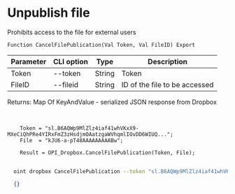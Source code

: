 ﻿---
sidebar_position: 6
---

# Unpublish file
 Prohibits access to the file for external users



`Function CancelFilePublication(Val Token, Val FileID) Export`

  | Parameter | CLI option | Type | Description |
  |-|-|-|-|
  | Token | --token | String | Token |
  | FileID | --fileid | String | ID of the file to be accessed |

  
  Returns:  Map Of KeyAndValue - serialized JSON response from Dropbox

<br/>




```bsl title="Code example"
    Token = "sl.B6AQWp9MlZlz4iaf41whVKxX9-MXeCiQhPRe4YIRxFmZ3zHsdjmOAatzgaWVhqmlIOvDD6WIUQ...";
    File  = "kJU6-a-pT48AAAAAAAAABw";

    Result = OPI_Dropbox.CancelFilePublication(Token, File);
```



```sh title="CLI command example"
    
  oint dropbox CancelFilePublication --token "sl.B6AQWp9MlZlz4iaf41whVKxX9-MXeCiQhPRe4YIRxFmZ3zHsdjmOAatzgaWVhqmlIOvDD6WIUQ..." --fileid %fileid%

```

```json title="Result"
  {}

```
